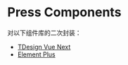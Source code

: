 # Press Components

对以下组件库的二次封装：

- [TDesign Vue Next](https://github.com/Tencent/tdesign-vue-next)
- [Element Plus](https://github.com/element-plus/element-plus)
